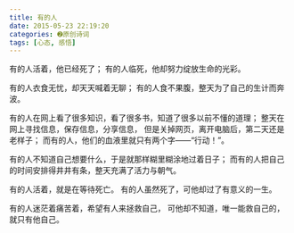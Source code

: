 ```yaml
---
title: 有的人
date: 2015-05-23 22:19:20
categories: ➋原创诗词
tags: [心态, 感悟]
---
```

有的人活着，他已经死了；
有的人临死，他却努力绽放生命的光彩。

有的人衣食无忧，却天天喊着无聊；
有的人食不果腹，整天为了自己的生计而奔波。

有的人在网上看了很多知识，看了很多书，知道了很多以前不懂的道理；
整天在网上寻找信息，保存信息，分享信息，
但是关掉网页，离开电脑后，第二天还是老样子；
而有的人，他们的血液里就只有两个字——“行动！”。

有的人不知道自己想要什么，于是就那样糊里糊涂地过着日子；
而有的人把自己的时间安排得井井有条，整天充满了活力与朝气。

有的人活着，就是在等待死亡。
有的人虽然死了，可他却过了有意义的一生。

有的人迷茫着痛苦着，希望有人来拯救自己，
可他却不知道，唯一能救自己的，就只有他自己。